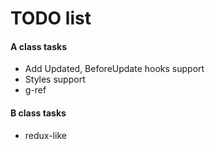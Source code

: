 # TODO list

#### A class tasks

* Add Updated, BeforeUpdate hooks support
* Styles support
* g-ref

#### B class tasks

* redux-like
